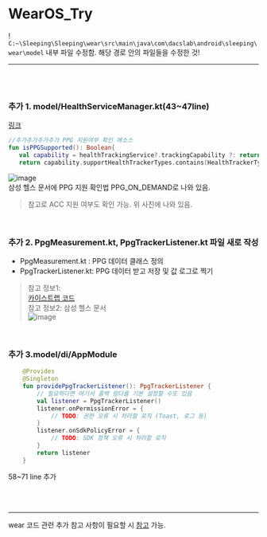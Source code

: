 # WearOS_Try

 ! `C:~\Sleeping\Sleeping\wear\src\main\java\com\dacslab\android\sleeping\wear\model` 내부 파일 수정함. 해당 경로 안의 파일들을 수정한 것!

---
<br> <br>

### 추가 1. model/HealthServiceManager.kt(43~47line)
[링크](https://github.com/pmj-chosim/WearOS_Try/blob/main/wear/model/HealthServiceManager.kt)
  
```kotlin
//추가추가추가추가 PPG 지원여부 확인 메소스
fun isPPGSupported(): Boolean{
   val capability = healthTrackingService?.trackingCapability ?: return false
   return capability.supportHealthTrackerTypes.contains(HealthTrackerType.PPG_ON_DEMAND)
```
![image](https://github.com/user-attachments/assets/b36d7ef0-3ae3-40e3-852d-3ae7cd5fde2f)  
삼성 헬스 문서에 PPG 지원 확인법 PPG_ON_DEMAND로 나와 있음.  
> 참고로 ACC 지원 여부도 확인 가능. 위 사진에 나와 있음.  
  
<br> 

### 추가 2. PpgMeasurement.kt,  PpgTrackerListener.kt 파일 새로 작성
- PpgMeasurement.kt : PPG 데이터 클래스 정의
- PpgTrackerListener.kt: PPG 데이터 받고 저장 및 값 로그로 찍기
  
> 참고 정보1:  
> [카이스트랩 코드](https://github.com/Kaist-ICLab/android-tracker/blob/085d74019af84b633a111af4b8d6d5bbcaa61c37/tracker-library/src/main/java/kaist/iclab/tracker/sensor/galaxywatch/PPGSensor.kt#L62)  
> 참고 정보2: 삼성 헬스 문서  
> ![image](https://github.com/user-attachments/assets/e33f5197-5d50-4111-8357-65a53c8bf038)

  
<br>

### 추가 3.model/di/AppModule
```kotlin
    @Provides
    @Singleton
    fun providePpgTrackerListener(): PpgTrackerListener {
        // 필요하다면 여기서 콜백 람다를 기본 설정할 수도 있음
        val listener = PpgTrackerListener()
        listener.onPermissionError = {
            // TODO: 권한 오류 시 처리할 로직 (Toast, 로그 등)
        }
        listener.onSdkPolicyError = {
            // TODO: SDK 정책 오류 시 처리할 로직
        }
        return listener
    }
```
58~71 line 추가

<br>
<br>


--- 

wear 코드 관련 추가 참고 사항이 필요할 시
[참고](https://docs.google.com/document/d/1Pscza2ya4whP6zy3GDtIvgyv-L02UGgF80bUyyWoGGo/edit?usp=sharing) 가능.

